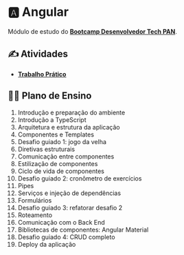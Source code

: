 # 🅰️ **A**ngular

Módulo de estudo do [**Bootcamp Desenvolvedor Tech PAN**](../../../).

## ✍️ Atividades

- [**Trabalho Prático**](trabalho-pratico/)

## 👨‍🏫 Plano de Ensino

1. Introdução e preparação do ambiente
2. Introdução a TypeScript
3. Arquitetura e estrutura da aplicação
4. Componentes e Templates
5. Desafio guiado 1: jogo da velha
6. Diretivas estruturais
7. Comunicação entre componentes
8. Estilização de componentes
9. Ciclo de vida de componentes
10. Desafio guiado 2: cronômetro de exercícios
11. Pipes
12. Serviços e injeção de dependências
13. Formulários
14. Desafio guiado 3: refatorar desafio 2
15. Roteamento
16. Comunicação com o Back End
17. Bibliotecas de componentes: Angular Material
18. Desafio guiado 4: CRUD completo
19. Deploy da aplicação